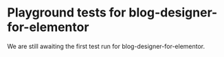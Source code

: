 # Playground tests for blog-designer-for-elementor
We are still awaiting the first test run for blog-designer-for-elementor.
